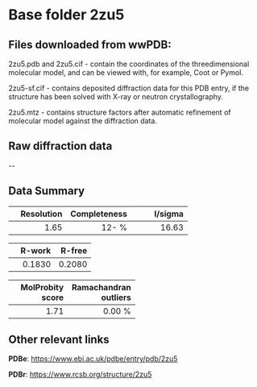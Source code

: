 # Base folder 2zu5

## Files downloaded from wwPDB:

2zu5.pdb and 2zu5.cif - contain the coordinates of the threedimensional molecular model, and can be viewed with, for example, Coot or Pymol.

2zu5-sf.cif - contains deposited diffraction data for this PDB entry, if the structure has been solved with X-ray or neutron crystallography.

2zu5.mtz - contains structure factors after automatic refinement of molecular model against the diffraction data.

## Raw diffraction data

--<br> 

## Data Summary
|   | Resolution | Completeness| I/sigma |
|---|-------------:|----------------:|--------------:|
|   |1.65|  12- %|<img width=50/>16.63|

|   | **R-work**| **R-free**   
|---|-------------:|----------------:|           
||0.1830|0.2080|

|   |**MolProbity<br>score**| **Ramachandran<br>outliers** 
|---|-------------:|----------------:|
||1.71|0.00 %|

## Other relevant links 
**PDBe**:  https://www.ebi.ac.uk/pdbe/entry/pdb/2zu5
 
**PDBr**: https://www.rcsb.org/structure/2zu5 

